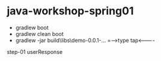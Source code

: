 # java-workshop-spring01

  * gradlew boot
  * gradlew clean boot
  * gradlew -jar build\libs\demo-0.0.1-... =-->type tap<----
  
  
  step-01 userResponse 
